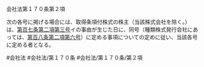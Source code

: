 会社法第１７０条第２項

次の各号に掲げる場合には、取得条項付株式の株主（当該株式会社を除く。）は、[第百七条第二項第三号](会社法＿＿＿＿第１０７条第２項第３号)イの事由が生じた日に、同号（種類株式発行会社にあっては、[第百八条第二項第六号](会社法＿＿＿＿第１０８条第２項第６号)）に定める事項についての定めに従い、当該各号に定める者となる。

#会社法
#会社法/第１７０条
#会社法/第１７０条/第２項
